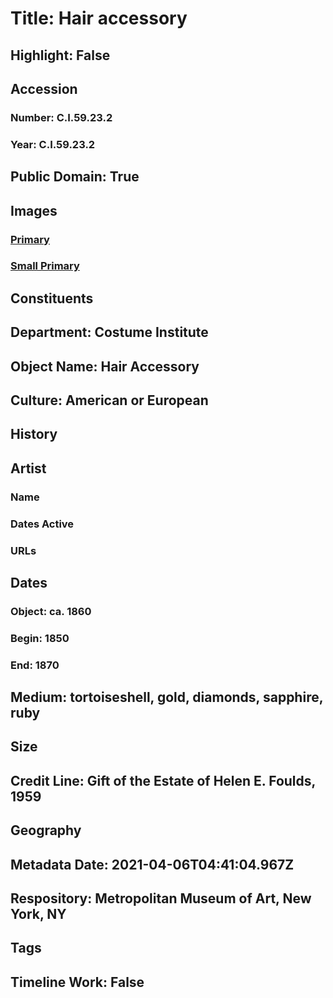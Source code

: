 # Title: Hair accessory
## Highlight: False
## Accession
### Number: C.I.59.23.2
### Year: C.I.59.23.2
## Public Domain: True
## Images
### [Primary](https://images.metmuseum.org/CRDImages/ci/original/CI59.23.2_F.jpg)
### [Small Primary](https://images.metmuseum.org/CRDImages/ci/web-large/CI59.23.2_F.jpg)
## Constituents
## Department: Costume Institute
## Object Name: Hair Accessory
## Culture: American or European
## History
## Artist
### Name
### Dates Active
### URLs
## Dates
### Object: ca. 1860
### Begin: 1850
### End: 1870
## Medium: tortoiseshell, gold, diamonds, sapphire, ruby
## Size
## Credit Line: Gift of the Estate of Helen E. Foulds, 1959
## Geography
## Metadata Date: 2021-04-06T04:41:04.967Z
## Respository: Metropolitan Museum of Art, New York, NY
## Tags
## Timeline Work: False